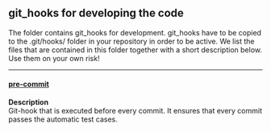 ## git_hooks for developing the code

The folder contains git_hooks for development. git_hooks have to be copied to the .git/hooks/ folder in your repository in order to be active. 
We list the files that are contained in this folder together with a short description below.\
Use them on your own risk!

-------

#### [pre-commit](pre-commit)

**Description**\
Git-hook that is executed before every commit. It ensures that every commit passes the automatic test cases.
